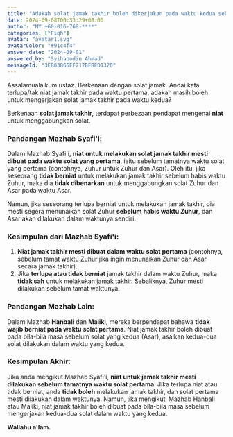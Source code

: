 ```yaml
---
title: "Adakah solat jamak takhir boleh dikerjakan pada waktu kedua sekiranya terlupa atau tidak berniat pada waktu pertama?"
date: 2024-09-08T00:33:29+08:00
author: "MY +60-016-768-****"
categories: ["Fiqh"]
avatar: "avatar1.svg"
avatarColor: "#91c4f4"
answer_date: "2024-09-01"
answered_by: "Syihabudin Ahmad"
messageId: "3EB03865EF717BFBED1320"
---
```


Assalamualaikum ustaz. Berkenaan dengan solat jamak. Andai kata terlupa/tak niat jamak takhir pada waktu pertama, adakah masih boleh untuk mengerjakan solat jamak takhir pada waktu kedua?

<!--more-->

Berkenaan **solat jamak takhir**, terdapat perbezaan pendapat mengenai **niat** untuk menggabungkan solat.

### **Pandangan Mazhab Syafi'i:**

Dalam Mazhab Syafi'i, **niat untuk melakukan solat jamak takhir mesti dibuat pada waktu solat yang pertama**, iaitu sebelum tamatnya waktu solat yang pertama (contohnya, Zuhur untuk Zuhur dan Asar). Oleh itu, jika seseorang **tidak berniat** untuk melakukan jamak takhir sebelum habis waktu Zuhur, maka dia **tidak dibenarkan** untuk menggabungkan solat Zuhur dan Asar pada waktu Asar. 

Namun, jika seseorang terlupa berniat untuk melakukan jamak takhir, dia mesti segera menunaikan solat Zuhur **sebelum habis waktu Zuhur**, dan Asar akan dilakukan dalam waktunya sendiri.

### **Kesimpulan dari Mazhab Syafi'i:**
1. **Niat jamak takhir mesti dibuat dalam waktu solat pertama** (contohnya, sebelum tamat waktu Zuhur jika ingin menunaikan Zuhur dan Asar secara jamak takhir).
2. Jika **terlupa atau tidak berniat** jamak takhir dalam waktu Zuhur, maka **tidak sah** untuk melakukan jamak takhir. Sebaliknya, Zuhur mesti dilakukan sebelum tamat waktunya.

### **Pandangan Mazhab Lain:**

Dalam Mazhab **Hanbali** dan **Maliki**, mereka berpendapat bahawa **tidak wajib berniat pada waktu solat pertama**. Niat jamak takhir boleh dibuat pada bila-bila masa sebelum solat yang kedua (Asar), asalkan kedua-dua solat dilakukan dalam waktu yang kedua.

### **Kesimpulan Akhir:**
Jika anda mengikut Mazhab Syafi'i, **niat untuk jamak takhir mesti dilakukan sebelum tamatnya waktu solat pertama**. Jika terlupa niat atau tidak berniat, anda **tidak boleh** melakukan jamak takhir, dan solat pertama mesti dilakukan dalam waktunya. Namun, jika mengikuti Mazhab Hanbali atau Maliki, niat jamak takhir boleh dibuat pada bila-bila masa sebelum mengerjakan kedua-dua solat dalam waktu yang kedua.

**Wallahu a'lam.**
